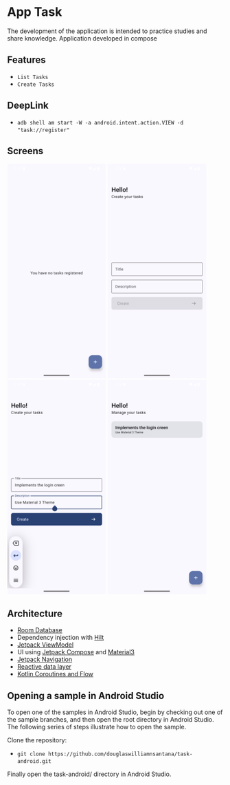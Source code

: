 
# App Task

The development of the application is intended to practice studies and share knowledge. Application developed in compose

## Features

- `List Tasks`
- `Create Tasks`

## DeepLink

- `adb shell am start -W -a android.intent.action.VIEW -d "task://register"`

## Screens

<p>
  <img src="screenshots/screen_home.png" width="230">
  <img src="screenshots/screen_register.png" width="230">
  <img src="screenshots/screen_register2.png" width="230">
  <img src="screenshots/screen_home2.png" width="230">
</p>

## Architecture

* [Room Database](https://developer.android.com/training/data-storage/room)
* Dependency injection with [Hilt](https://developer.android.com/training/dependency-injection/hilt-android)
* [Jetpack ViewModel](https://developer.android.com/topic/libraries/architecture/viewmodel)
* UI using [Jetpack Compose](https://developer.android.com/jetpack/compose) and [Material3](https://developer.android.com/jetpack/androidx/releases/compose-material3)
* [Jetpack Navigation](https://developer.android.com/jetpack/compose/navigation)
* [Reactive data layer](https://developer.android.com/topic/architecture/data-layer)
* [Kotlin Coroutines and Flow](https://developer.android.com/kotlin/coroutines)

## Opening a sample in Android Studio

To open one of the samples in Android Studio, begin by checking out one of the sample branches, and then open the root directory in Android Studio. The following series of steps illustrate how to open the sample.

Clone the repository:

- `git clone https://github.com/douglaswilliamnsantana/task-android.git`

Finally open the task-android/ directory in Android Studio.
